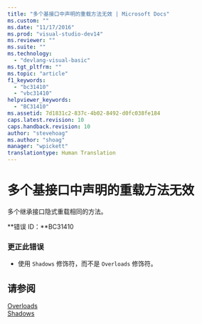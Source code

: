 ```yaml
---
title: "多个基接口中声明的重载方法无效 | Microsoft Docs"
ms.custom: ""
ms.date: "11/17/2016"
ms.prod: "visual-studio-dev14"
ms.reviewer: ""
ms.suite: ""
ms.technology: 
  - "devlang-visual-basic"
ms.tgt_pltfrm: ""
ms.topic: "article"
f1_keywords: 
  - "bc31410"
  - "vbc31410"
helpviewer_keywords: 
  - "BC31410"
ms.assetid: 7d1831c2-837c-4b02-8492-d0fc038fe184
caps.latest.revision: 10
caps.handback.revision: 10
author: "stevehoag"
ms.author: "shoag"
manager: "wpickett"
translationtype: Human Translation
---
```

# 多个基接口中声明的重载方法无效
多个继承接口隐式重载相同的方法。  
  
 **错误 ID：**BC31410  
  
### 更正此错误  
  
-   使用 `Shadows` 修饰符，而不是 `Overloads` 修饰符。  
  
## 请参阅  
 [Overloads](../../visual-basic/language-reference/modifiers/overloads.md)   
 [Shadows](../../visual-basic/language-reference/modifiers/shadows.md)